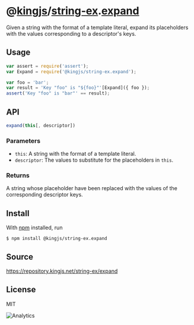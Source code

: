 # @[kingjs][@kingjs]/[string-ex][ns0].[expand][ns1]
Given a string with the format of a template literal,  expand its placeholders with the values corresponding to a descriptor's keys.
## Usage
```js
var assert = require('assert');
var Expand = require('@kingjs/string-ex.expand');

var foo = 'bar';
var result = 'Key "foo" is "${foo}"'[Expand]({ foo });
assert('Key "foo" is "bar"' == result);
```

## API
```ts
expand(this[, descriptor])
```
### Parameters
- `this`: A string with the format of a template literal.
- `descriptor`: The values to substitute for the  placeholders in `this`.
### Returns
A string whose placeholder have been replaced with the  values of the corresponding descriptor keys.

## Install
With [npm](https://npmjs.org/) installed, run
```
$ npm install @kingjs/string-ex.expand
```
## Source
https://repository.kingjs.net/string-ex/expand
## License
MIT

![Analytics](https://analytics.kingjs.net/string-ex/expand)

[@kingjs]: https://www.npmjs.com/package/kingjs
[ns0]: https://www.npmjs.com/package/@kingjs/string-ex
[ns1]: https://www.npmjs.com/package/@kingjs/string-ex.expand
